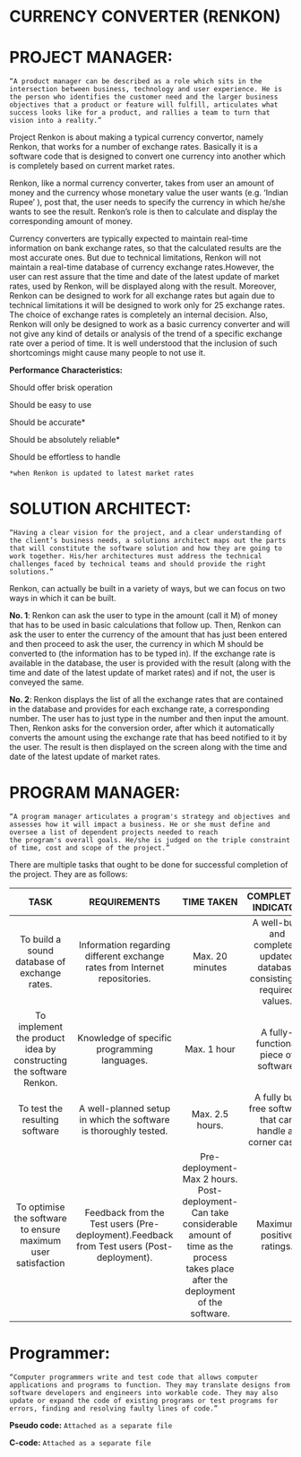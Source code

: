 
# **CURRENCY CONVERTER (RENKON)**



# PROJECT MANAGER:

`“A product manager can be described as a role which sits in the intersection between business, technology and user experience. He is the person who identifies the customer need and the larger business objectives that a product or feature will fulfill, articulates what success looks like for a product, and rallies a team to turn that vision into a reality.”`

Project Renkon is about making a typical currency convertor, namely Renkon, that works for a number of exchange rates. Basically it is a software code that is designed to convert one currency into another which is completely based on current market rates.

Renkon, like a normal currency converter, takes from user an amount of money and the currency whose monetary value the user wants (e.g. ‘Indian Rupee’ ), post that, the user needs to specify the currency in which he/she wants to see the result. Renkon’s role is then to calculate and display the corresponding amount of money.

Currency converters are typically expected to maintain real-time information on bank exchange rates, so that the calculated results are the most accurate ones. But due to technical limitations, Renkon will not maintain a real-time database of currency exchange rates.However, the user can rest assure that the time and date of the latest update of market rates, used by Renkon, will be displayed along with the result. Moreover,  
Renkon can be designed to work for all exchange rates but again due to technical limitations it will be designed to work only for 25 exchange rates. The choice of exchange rates is completely an internal decision.
Also, Renkon will only be designed to work as a basic currency converter and will not give any kind of details or analysis of the trend of a specific exchange rate over a period of time. It is well understood that the inclusion of such shortcomings might cause many people to not use it.

**Performance Characteristics:**

Should offer brisk operation

Should be easy to use

Should be accurate*

Should be absolutely reliable*

Should be effortless to handle

`*when Renkon is updated to latest market rates`

# SOLUTION ARCHITECT:

`“Having a clear vision for the project, and a clear understanding of the client’s business needs, a solutions architect maps out the parts that will constitute the software solution and how they are going to work together. His/her architectures must address the technical challenges faced by technical teams and should provide the right solutions.”`

Renkon, can actually be built in a variety of ways, but we can focus on two ways in which it can be built.

**No. 1**: Renkon can ask the user to type in the amount (call it M) of money that has to be used in basic calculations that follow up. Then, Renkon can ask the user to enter the currency of the amount that has just been entered and then proceed to ask the user, the currency in which M should be converted to (the information has to be typed in). If the exchange rate is available in the database, the user is provided with the result (along with the time and date of the latest update of market rates) and if not, the user is conveyed the same.


**No. 2**: Renkon displays the list of all the exchange rates that are contained in the database and provides for each exchange rate, a corresponding number. The user has to just type in the number and then input the amount.
Then, Renkon asks for the conversion order, after which it automatically converts the amount using the exchange rate that has beed notified to it by the user. The result is then displayed on the screen along with the time and date of the latest update of market rates.

# PROGRAM MANAGER:

`“A program manager articulates a program's strategy and objectives and assesses how it will impact a business. He or she must define and oversee a list of dependent projects needed to reach the program's overall goals. He/she is judged on the triple constraint of time, cost and scope of the project.”`

There are multiple tasks that ought to be done for successful completion of the project. They are as follows:

|TASK|REQUIREMENTS|TIME TAKEN|COMPLETION INDICATOR|
|:---:|:---:|:---:|:---:|
|To build a sound database of exchange rates.|Information regarding different exchange rates from Internet repositories.|Max. 20 minutes|A well-built and completely updated database consisting of required values.|
|To implement the product idea by constructing the software Renkon.  | Knowledge of specific programming languages.|Max. 1 hour | A fully-functional piece of software.|
| To test the resulting software|A well-planned setup in which the software is thoroughly tested.|Max. 2.5 hours.| A fully bug free software that can handle all corner cases.|
|To optimise the software to ensure maximum user satisfaction|Feedback from the Test users (Pre-deployment).Feedback from Test users (Post-deployment). |Pre-deployment- Max 2 hours. Post-deployment- Can take considerable amount of time as the process takes place after the deployment of the software.|Maximum positive ratings.|


# Programmer:

`“Computer programmers write and test code that allows computer applications and programs to function. They may translate designs from software developers and engineers into workable code. They may also update or expand the code of existing programs or test programs for errors, finding and resolving faulty lines of code.”`


**Pseudo code:**
`Attached as a separate file`

**C-code:**
`Attached as a separate file`
